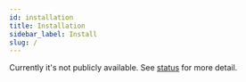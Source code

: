 ```yaml
---
id: installation
title: Installation
sidebar_label: Install
slug: /
---
```


Currently it's not publicly available.
See [status](./status) for more detail.
